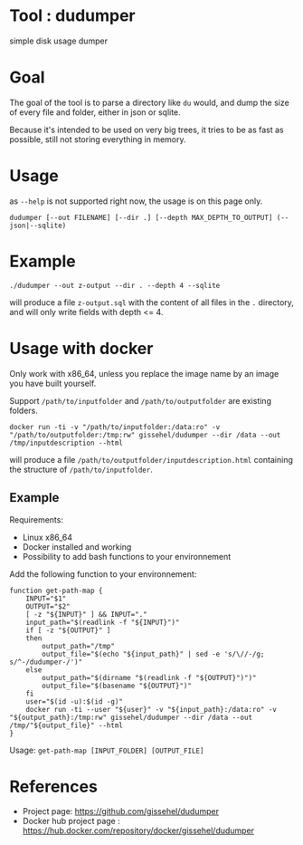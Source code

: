 # Tool : dudumper

simple disk usage dumper

# Goal

The goal of the tool is to parse a directory like `du` would, and dump the size 
of every file and folder, either in json or sqlite.

Because it's intended to be used on very big trees, it tries to be as fast as possible, 
still not storing everything in memory.

# Usage

as `--help` is not supported right now, the usage is on this page only.

```
dudumper [--out FILENAME] [--dir .] [--depth MAX_DEPTH_TO_OUTPUT] (--json|--sqlite)
```

# Example

```
./dudumper --out z-output --dir . --depth 4 --sqlite
```

will produce a file `z-output.sql` with the content of all files in the `.` directory, 
and will only write fields with depth <= 4.

# Usage with docker

Only work with x86_64, unless you replace the image name by an image you have built yourself.

Support `/path/to/inputfolder` and `/path/to/outputfolder` are existing folders.

```
docker run -ti -v "/path/to/inputfolder:/data:ro" -v "/path/to/outputfolder:/tmp:rw" gissehel/dudumper --dir /data --out /tmp/inputdescription --html
```

will produce a file `/path/to/outputfolder/inputdescription.html` containing the structure of `/path/to/inputfolder`.

## Example

Requirements:
* Linux x86_64
* Docker installed and working
* Possibility to add bash functions to your environnement

Add the following function to your environnement:

```
function get-path-map {
    INPUT="$1"
    OUTPUT="$2"
    [ -z "${INPUT}" ] && INPUT="."
    input_path="$(readlink -f "${INPUT}")"
    if [ -z "${OUTPUT}" ]
    then
        output_path="/tmp"
        output_file="$(echo "${input_path}" | sed -e 's/\//-/g; s/^-/dudumper-/')"
    else
        output_path="$(dirname "$(readlink -f "${OUTPUT}")")"
        output_file="$(basename "${OUTPUT}")"
    fi
    user="$(id -u):$(id -g)"
    docker run -ti --user "${user}" -v "${input_path}:/data:ro" -v "${output_path}:/tmp:rw" gissehel/dudumper --dir /data --out /tmp/"${output_file}" --html
}
```

Usage: `get-path-map [INPUT_FOLDER] [OUTPUT_FILE]`

# References

* Project page: https://github.com/gissehel/dudumper
* Docker hub project page : https://hub.docker.com/repository/docker/gissehel/dudumper
